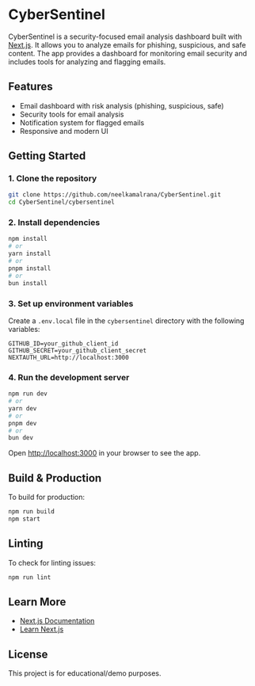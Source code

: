 # CyberSentinel

CyberSentinel is a security-focused email analysis dashboard built with [Next.js](https://nextjs.org). It allows you to analyze emails for phishing, suspicious, and safe content. The app provides a dashboard for monitoring email security and includes tools for analyzing and flagging emails.

## Features
- Email dashboard with risk analysis (phishing, suspicious, safe)
- Security tools for email analysis
- Notification system for flagged emails
- Responsive and modern UI

## Getting Started

### 1. Clone the repository
```bash
git clone https://github.com/neelkamalrana/CyberSentinel.git
cd CyberSentinel/cybersentinel
```

### 2. Install dependencies
```bash
npm install
# or
yarn install
# or
pnpm install
# or
bun install
```

### 3. Set up environment variables
Create a `.env.local` file in the `cybersentinel` directory with the following variables:
```
GITHUB_ID=your_github_client_id
GITHUB_SECRET=your_github_client_secret
NEXTAUTH_URL=http://localhost:3000
```

### 4. Run the development server
```bash
npm run dev
# or
yarn dev
# or
pnpm dev
# or
bun dev
```

Open [http://localhost:3000](http://localhost:3000) in your browser to see the app.

## Build & Production
To build for production:
```bash
npm run build
npm start
```

## Linting
To check for linting issues:
```bash
npm run lint
```

## Learn More
- [Next.js Documentation](https://nextjs.org/docs)
- [Learn Next.js](https://nextjs.org/learn)

## License
This project is for educational/demo purposes.
